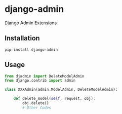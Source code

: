 # django-admin
Django Admin Extensions

## Installation
```shell
pip install django-admin
```

## Usage
```python
from djadmin import DeleteModelAdmin
from django.contrib import admin

class XXXAdmin(admin.ModelAdmin, DeleteModelAdmin):

    def delete_model(self, request, obj):
        obj.delete()
        # Other Codes
```
